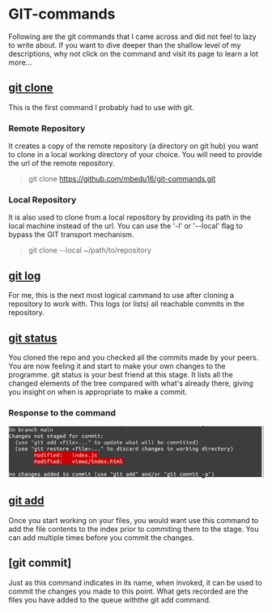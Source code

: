 # GIT-commands
Following are the git commands that I came across and did not feel to lazy to write about. If you want to dive deeper than the shallow level of my descriptions, why not click on the command and visit its page to learn a lot more...
## [git clone](https://www.git-scm.com/docs/git-clone)
This is the first command I probably had to use with git. 
### Remote Repository ###
It creates a copy of the remote repository (a directory on git hub) you want to clone in a local working directory of your choice. You will need to provide the url of the remote repository.
> git clone https://github.com/mbedu16/git-commands.git
### Local Repository ###
It is also used to clone from a local repository by providing its path in the local machine instead of the url.
You can use the '-l' or '--local' flag to bypass the GIT transport mechanism.
> git clone --local ~/path/to/repository
## [git log](https://www.git-scm.com/docs/git-log)
For me, this is the next most logical cammand to use after cloning a repository to work with. This logs (or lists) all reachable commits in the repository.
## [git status](https://www.git-scm.com/docs/git-status)
You cloned the repo and you checked all the commits made by your peers. You are now feeling it and start to make your own changes to the programme. git status is your best friend at this stage. It lists all the changed elements of the tree compared with what's already there, giving you insight on when is appropriate to make a commit.
### Response to the command
![git status command response](/gitStatus.png/?raw=true, "git status response")
## [git add](https://www.git-scm.com/docs/git-add)
Once you start working on your files, you would want use this command to add the file contents to the index prior to commiting them to the stage. You can add multiple times before you commit the changes.
## [git commit]
Just as this command indicates in its name, when invoked, it can be used to commit the changes you made to this point. What gets recorded are the files you have added to the queue withthe git add command.
